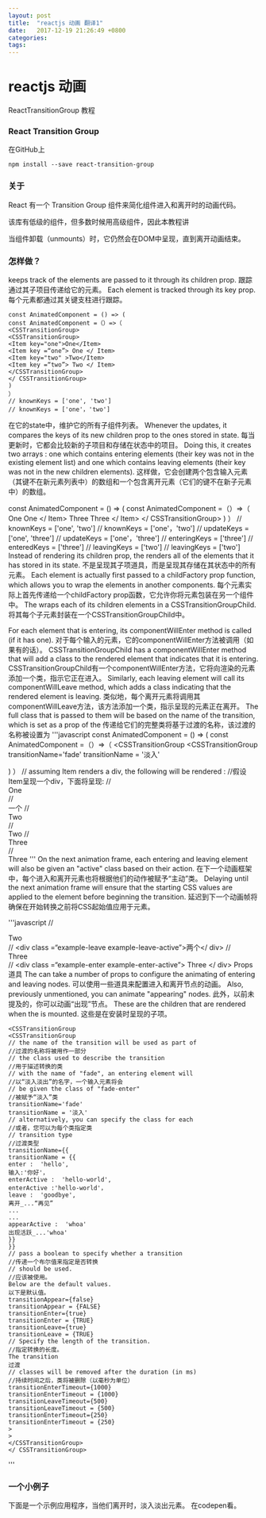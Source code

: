 ```yaml
---
layout: post
title:  "reactjs 动画 翻译1"
date:   2017-12-19 21:26:49 +0800
categories:  
tags: 
---
```


# reactjs 动画 #

ReactTransitionGroup 教程

### React Transition Group ###

在GitHub上

	npm install --save react-transition-group 
 
### 关于 ###

React 有一个 Transition Group 组件来简化组件进入和离开时的动画代码。

该库有低级的<TransitionGroup>组件，但多数时候用高级<CSSTransitionGroup>组件，因此本教程讲<CSSTransitionGroup>

当组件卸载（unmounts）时，它仍然会在DOM中呈现，直到离开动画结束。

### 怎样做？ ###

<CSSTransitionGroup> keeps track of the elements are passed to it through its children prop.
<CSSTransitionGroup>跟踪通过其子项目传递给它的元素。
Each element is tracked through its key prop.
每个元素都通过其关键支柱进行跟踪。

	const AnimatedComponent = () => (
	const AnimatedComponent =（）=>（
	<CSSTransitionGroup>
	<CSSTransitionGroup>
	<Item key="one">One</Item>
	<Item key =“one”> One </ Item>
	<Item key="two" >Two</Item>
	<Item key =“two”> Two </ Item>
	</CSSTransitionGroup>
	</ CSSTransitionGroup>
	)
	）
	// knownKeys = ['one', 'two']
	// knownKeys = ['one'，'two']

在它的state中，<CSSTransitionGroup>维护它的所有子组件列表。
Whenever the <CSSTransitionGroup> updates, it compares the keys of its new children prop to the ones stored in state.
每当<CSSTransitionGroup>更新时，它都会比较新的子项目和存储在状态中的项目。
Doing this, it creates two arrays :  one which contains entering elements (their key was not in the existing element list) and one which contains leaving elements (their key was not in the new children elements).
这样做，它会创建两个包含输入元素（其键不在新元素列表中）的数组和一个包含离开元素（它们的键不在新子元素中）的数组。

const AnimatedComponent = () => (
const AnimatedComponent =（）=>（
<CSSTransitionGroup>
<CSSTransitionGroup>
<Item key="one">One</Item>
<Item key =“one”> One </ Item>
<Item key="three">Three</Item>
<Item key =“three”> Three </ Item>
</CSSTransitionGroup>
</ CSSTransitionGroup>
)
）
// knownKeys = ['one', 'two']
// knownKeys = ['one'，'two']
// updateKeys = ['one', 'three']
// updateKeys = ['one'，'three']
// enteringKeys = ['three']
// enteredKeys = ['three']
// leavingKeys = ['two']
// leavingKeys = ['two']
Instead of rendering its children prop, the <CSSTransitionGroup> renders all of the elements that it has stored in its state.
<CSSTransitionGroup>不是呈现其子项道具，而是呈现其存储在其状态中的所有元素。
Each element is actually first passed to a childFactory prop function, which allows you to wrap the elements in another components.
每个元素实际上首先传递给一个childFactory prop函数，它允许你将元素包装在另一个组件中。 
The <CSSTransitionGroup> wraps each of its children elements in a CSSTransitionGroupChild.
<CSSTransitionGroup>将其每个子元素封装在一个CSSTransitionGroupChild中。

For each element that is entering, its componentWillEnter method is called (if it has one).
对于每个输入的元素，它的componentWillEnter方法被调用（如果有的话）。 
CSSTransitionGroupChild has a componentWillEnter method that will add a class to the rendered element that indicates that it is entering.
CSSTransitionGroupChild有一个componentWillEnter方法，它将向渲染的元素添加一个类，指示它正在进入。
Similarly, each leaving element will call its componentWillLeave method, which adds a class indicating that the rendered element is leaving.
类似地，每个离开元素将调用其componentWillLeave方法，该方法添加一个类，指示呈现的元素正在离开。
The full class that is passed to them will be based on the name of the transition, which is set as a prop of the <CSSTransitionGroup>
传递给它们的完整类将基于过渡的名称，该过渡的名称被设置为<CSSTransitionGroup>
'''javascript
const AnimatedComponent = () => (
const AnimatedComponent =（）=>（
<CSSTransitionGroup
<CSSTransitionGroup
transitionName='fade'
transitionName = '淡入'
>
>
<Item key="one" />
<Item key =“one”/>
<Item key="three" />
<Item key =“three”/>
</CSSTransitionGroup>
</ CSSTransitionGroup>
)
）
// assuming Item renders a div, the following will be rendered :
//假设Item呈现一个div，下面将呈现:
// <div>One</div>
// <div>一个</ div>
// <div class="example-leave">Two</div>
// <div class =“example-leave”> Two </ div>
// <div class="example-enter">Three</div>
// <div class =“example-enter”> Three </ div>
'''
On the next animation frame, each entering and leaving element will also be given an "active" class based on their action.
在下一个动画框架中，每个进入和离开元素也将根据他们的动作被赋予“主动”类。
Delaying until the next animation frame will ensure that the starting CSS values are applied to the element before beginning the transition.
延迟到下一个动画帧将确保在开始转换之前将CSS起始值应用于元素。

'''javascript
	// <div class="example-leave example-leave-active">Two</div>
	// <div class =“example-leave example-leave-active”>两个</ div>
	// <div class="example-enter example-enter-active">Three</div>
	// <div class =“example-enter example-enter-active”> Three </ div>
	Props
	道具
	The <CSSTransitionGroup> can take a number of props to configure the animating of entering and leaving nodes.
	<CSSTransitionGroup>可以使用一些道具来配置进入和离开节点的动画。
	Also, previously unmentioned, you can animate "appearing" nodes.
	此外，以前未提及的，你可以动画“出现”节点。
	These are the children that are rendered when the <CSSTransitionGroup> is mounted.
	这些是在安装<CSSTransitionGroup>时呈现的子项。
	
	<CSSTransitionGroup
	<CSSTransitionGroup
	// the name of the transition will be used as part of
	//过渡的名称将被用作一部分
	// the class used to describe the transition
	//用于描述转换的类
	// with the name of "fade", an entering element will
	//以“淡入淡出”的名字，一个输入元素将会
	// be given the class of "fade-enter"
	//被赋予“淡入”类
	transitionName='fade'
	transitionName = '淡入'
	// alternatively, you can specify the class for each
	//或者，您可以为每个类指定类
	// transition type
	//过渡类型
	transitionName={{
	transitionName = {{
	enter :  'hello',
	输入:'你好'，
	enterActive :  'hello-world',
	enterActive :'hello-world'，
	leave :  'goodbye',
	离开_...“再见”
	...
	...
	appearActive :  'whoa'
	出现活跃_...'whoa'
	}}
	}}
	// pass a boolean to specify whether a transition
	//传递一个布尔值来指定是否转换
	// should be used.
	//应该被使用。
	Below are the default values.
	以下是默认值。
	transitionAppear={false}
	transitionAppear = {FALSE}
	transitionEnter={true}
	transitionEnter = {TRUE}
	transitionLeave={true}
	transitionLeave = {TRUE}
	// Specify the length of the transition.
	//指定转换的长度。
	The transition
	过渡
	// classes will be removed after the duration (in ms)
	//持续时间之后，类将被删除（以毫秒为单位）
	transitionEnterTimeout={1000}
	transitionEnterTimeout = {1000}
	transitionLeaveTimeout={500}
	transitionLeaveTimeout = {500}
	transitionEnterTimeout={250}
	transitionEnterTimeout = {250}
	>
	>
	</CSSTransitionGroup>
	</ CSSTransitionGroup>
'''

### 一个小例子 ###

下面是一个示例应用程序，当他们离开时，淡入淡出元素。
在codepen看。



